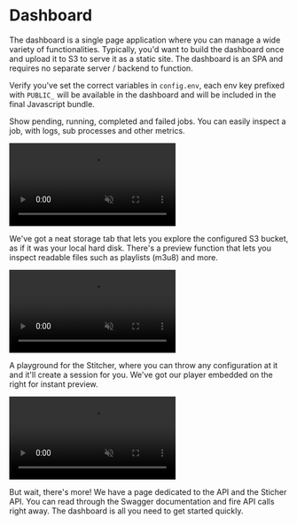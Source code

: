 # Dashboard

The dashboard is a single page application where you can manage a wide variety of functionalities. Typically, you'd want to build the dashboard once and upload it to S3 to serve it as a static site. The dashboard is an SPA and requires no separate server / backend to function.

Verify you've set the correct variables in `config.env`, each env key prefixed with `PUBLIC_` will be available in the dashboard and will be included in the final Javascript bundle.

Show pending, running, completed and failed jobs. You can easily inspect a job, with logs, sub processes and other metrics.

<video class="video" muted autoplay controls src="/dashboard-jobs.mp4"></video>

We've got a neat storage tab that lets you explore the configured S3 bucket, as if it was your local hard disk. There's a preview function that lets you inspect readable files such as playlists (m3u8) and more.

<video class="video" muted autoplay controls src="/dashboard-storage.mp4"></video>

A playground for the Stitcher, where you can throw any configuration at it and it'll create a session for you. We've got our player embedded on the right for instant preview.

<video class="video" muted autoplay controls src="/dashboard-stitcher.mp4"></video>

But wait, there's more! We have a page dedicated to the API and the Sticher API. You can read through the Swagger documentation and fire API calls right away. The dashboard is all you need to get started quickly.